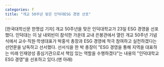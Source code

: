 ```yaml
---
categories: f
title: "개교 50주년 맞은 인덕대ESG 경영 선포"
---
```

[한국대학신문 한명섭 기자] 개교 50주년을 맞은 인덕대학교가 23일 ESG 경영을 선포했다. 인덕대는 이 날 내외빈이 참석한 가운데 교내 은봉관에서 열린 개교 50주년 기념식에서 교수·직원·학생대표가 박홍석 총장과 ESG 경영에 적극 참여하고 실천하겠다는 선언문을 낭독하고 선서했다. 선서식을 한 박 총장이 "ESG 경영을 통해 지역을 대표하는 미래 인재양성 중심기관으로서 책임 있는 역할을 수행하겠다"는 내용의 "인덕대학교 ESG 경영"을 선포하고 있다.(맨 아래)